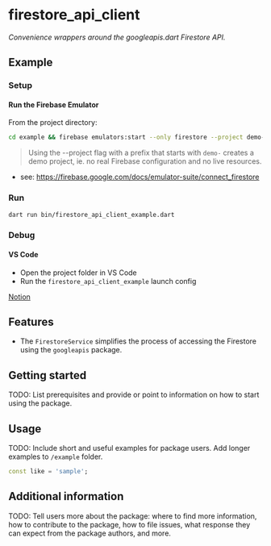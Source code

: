 # firestore_api_client

*Convenience wrappers around the googleapis.dart Firestore API.*

## Example

### Setup

#### Run the Firebase Emulator

From the project directory:

```sh
cd example && firebase emulators:start --only firestore --project demo-project
```

> Using the --project flag with a prefix that starts with `demo-` creates a demo project, ie. no real Firebase configuration and no live resources.

- see: <https://firebase.google.com/docs/emulator-suite/connect_firestore>

### Run

```sh
dart run bin/firestore_api_client_example.dart
```

### Debug

#### VS Code

- Open the project folder in VS Code
- Run the `firestore_api_client_example` launch config

[Notion](https://www.notion.so/enspyrco/googleapis-Firestore-Service-9e12340b0cd44470aedd83c569618082)

<!-- 
This README describes the package. If you publish this package to pub.dev,
this README's contents appear on the landing page for your package.

For information about how to write a good package README, see the guide for
[writing package pages](https://dart.dev/guides/libraries/writing-package-pages). 

For general information about developing packages, see the Dart guide for
[creating packages](https://dart.dev/guides/libraries/create-library-packages)
and the Flutter guide for
[developing packages and plugins](https://flutter.dev/developing-packages). 
-->

## Features

- The `FirestoreService` simplifies the process of accessing the Firestore using the `googleapis` package.

## Getting started

TODO: List prerequisites and provide or point to information on how to start using the package.

## Usage

TODO: Include short and useful examples for package users. Add longer examples
to `/example` folder. 

```dart
const like = 'sample';
```

## Additional information

TODO: Tell users more about the package: where to find more information, how to 
contribute to the package, how to file issues, what response they can expect 
from the package authors, and more.
